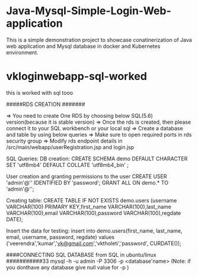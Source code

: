 # Java-Mysql-Simple-Login-Web-application

This is a simple demonstration project to showcase conatinerization of Java web application and Mysql database in docker and Kubernetes environment.

# vkloginwebapp-sql-worked
this is worked with sql tooo

#####RDS CREATION #######

=> You need to create One RDS by choosing below SQL(5.6) version(because it is stable version)
=> Once the rds is created, then please connect it to your SQL workbench or your local sql
=> Create a database and table by using below queries
=> Make sure to open required ports in rds security group
=> Modify rds endpoint details in /src/main/webapp/userRegistration.jsp and login.jsp

SQL Queries:
DB creation:
CREATE SCHEMA demo DEFAULT CHARACTER SET 'utf8mb4' DEFAULT COLLATE 'utf8mb4_bin' ;

User creation and granting permissions to the user 
CREATE USER 'admin'@'<rds-endpoint>' IDENTIFIED BY 'password';
GRANT ALL ON demo.* TO 'admin'@'<rds-endpoint>';

Creating table:
CREATE TABLE IF NOT EXISTS demo.users (username VARCHAR(100) PRIMARY KEY,first_name VARCHAR(100),last_name VARCHAR(100),email VARCHAR(100),password VARCHAR(100),regdate DATE);

Insert the data for testing:
insert into demo.users(first_name, last_name, email, username, password, regdate) values ('veerendra','kumar','vk@gmail.com','vktholeti','password', CURDATE());

####CONNECTING SQL DATABASE from SQL in ubuntu/linux ###########33
mysql -h <rds endpoint> -u admin -P 3306 -p <database'name>  (Note: if you donthave any database give null value for -p )




